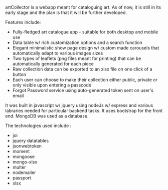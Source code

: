 artCollector is a webapp meant for cataloguing art. As of now, it is still in its early stage and the plan is that it will be further developed.

Features include:

* Fully-fledged art catalogue app - suitable for both desktop and mobile use
* Data table w/ rich customization options and a search function
* Elegant minimalistic show page design w/ custom made carousels that automatically adapt to various images sizes
* Two types of leaflets (png files meant for printing) that can be automatically generated for each piece
* Raw collection data can be exported to an xlsx file on one click of a button
* Each user can choose to make their collection either public, private or only visible upon entering a passcode
* Forgot Password service using auto-generated token sent on user's email

It was built in javascript w/ jquery using nodeJs w/ express and various labraries needed for particular backend tasks. It uses bootstrap for the front end. 
MongoDB was used as a database. 

The technologies used include :
- joi
- jquery datatables
- jsonwebtoken
- moment
- mongoose
- mongo-xlsx
- multer
- nodemailer
- passport
- xlsx
